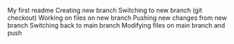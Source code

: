 My first readme
Creating new branch
Switching to new branch (git checkout)
Working on files on new branch
Pushing new changes from new branch
Switching back to main branch
Modifying files on main branch and push

